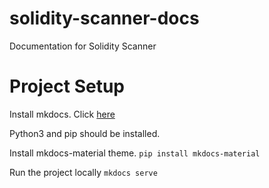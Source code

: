 # solidity-scanner-docs
Documentation for Solidity Scanner

# Project Setup
Install mkdocs. Click [here](https://www.mkdocs.org/) 

Python3 and pip should be installed.

Install mkdocs-material theme.
`pip install mkdocs-material`

Run the project locally
`mkdocs serve`


